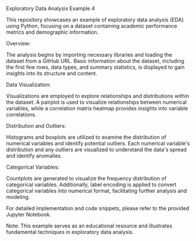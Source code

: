 Exploratory Data Analysis Example 4

This repository showcases an example of exploratory data analysis (EDA) using Python, focusing on a dataset containing academic performance metrics and demographic information.

Overview:

The analysis begins by importing necessary libraries and loading the dataset from a GitHub URL. Basic information about the dataset, including the first few rows, data types, and summary statistics, is displayed to gain insights into its structure and content.

Data Visualization:

Visualizations are employed to explore relationships and distributions within the dataset. A pairplot is used to visualize relationships between numerical variables, while a correlation matrix heatmap provides insights into variable correlations.

Distribution and Outliers:

Histograms and boxplots are utilized to examine the distribution of numerical variables and identify potential outliers. Each numerical variable's distribution and any outliers are visualized to understand the data's spread and identify anomalies.

Categorical Variables:

Countplots are generated to visualize the frequency distribution of categorical variables. Additionally, label encoding is applied to convert categorical variables into numerical format, facilitating further analysis and modeling.

For detailed implementation and code snippets, please refer to the provided Jupyter Notebook.

Note: This example serves as an educational resource and illustrates fundamental techniques in exploratory data analysis.

